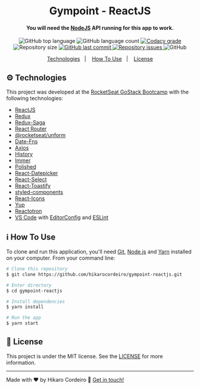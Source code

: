 <h1 align="center">
    Gympoint - ReactJS
</h1>

<h4 align="center">
  You will need the <a href="https://github.com/hikarocordeiro/gympoint-reactjs">NodeJS</a> API running for this app to work.
</h4>
<p align="center">
  <img alt="GitHub top language" src="https://img.shields.io/github/languages/top/hikarocordeiro/gympoint-reactjs.svg">

  <img alt="GitHub language count" src="https://img.shields.io/github/languages/count/hikarocordeiro/gympoint-reactjs.svg">

  <a href="https://www.codacy.com/manual/hikarocordeiro/gympoint-reactjs?utm_source=github.com&utm_medium=referral&utm_content=hikarocordeiro/gympoint-reactjs&utm_campaign=Badge_Grade_Dashboard">
    <img alt="Codacy grade" src="https://img.shields.io/codacy/grade/aca13e6221484829ad0708b4a53c128c.svg">
  </a>

  <img alt="Repository size" src="https://img.shields.io/github/repo-size/hikarocordeiro/gympoint-reactjs">
  <a href="https://github.com/hikarocordeiro/gympoint-reactjs/commits/master">
    <img alt="GitHub last commit" src="https://img.shields.io/github/last-commit/hikarocordeiro/gympoint-reactjs.svg">
  </a>

  <a href="https://github.com/hikarocordeiro/gympoint-reactjs/issues">
    <img alt="Repository issues" src="https://img.shields.io/github/issues/hikarocordeiro/gympoint-reactjs.svg">
  </a>

  <img alt="GitHub" src="https://img.shields.io/github/license/hikarocordeiro/gympoint-reactjs.svg">
</p>

<p align="center">
  <a href="#gear-technologies">Technologies</a>&nbsp;&nbsp;&nbsp;|&nbsp;&nbsp;&nbsp;
  <a href="#information_source-how-to-use">How To Use</a>&nbsp;&nbsp;&nbsp;|&nbsp;&nbsp;&nbsp;
  <a href="#memo-license">License</a>
</p>

## :gear: Technologies

This project was developed at the [RocketSeat GoStack Bootcamp](https://rocketseat.com.br/bootcamp) with the following technologies:

-  [ReactJS](https://reactjs.org/)
-  [Redux](https://redux.js.org/)
-  [Redux-Saga](https://redux-saga.js.org/)
-  [React Router](https://github.com/ReactTraining/react-router)
-  [@rocketseat/unform](https://github.com/Rocketseat/unform)
-  [Date-Fns](https://date-fns.org/)
-  [Axios](https://github.com/axios/axios)
-  [History](https://www.npmjs.com/package/history)
-  [Immer](https://github.com/immerjs/immer)
-  [Polished](https://polished.js.org/)
-  [React-Datepicker](https://github.com/Hacker0x01/react-datepicker)
-  [React-Select](https://github.com/jedwatson/react-select)
-  [React-Toastify](https://fkhadra.github.io/react-toastify/)
-  [styled-components](https://www.styled-components.com/)
-  [React-Icons](https://react-icons.netlify.com/)
-  [Yup](https://github.com/jquense/yup)
-  [Reactotron](https://infinite.red/reactotron)
-  [VS Code][vc] with [EditorConfig][vceditconfig] and [ESLint][vceslint]

## :information_source: How To Use

To clone and run this application, you'll need [Git](https://git-scm.com), [Node.js][nodejs] and [Yarn][yarn] installed on your computer. From your command line:

```bash
# Clone this repository
$ git clone https://github.com/hikarocordeiro/gympoint-reactjs.git

# Enter directory
$ cd gympoint-reactjs

# Install dependencies
$ yarn install

# Run the app
$ yarn start
```

## :memo: License
This project is under the MIT license. See the [LICENSE](https://github.com/hikarocordeiro/gympoint-reactjs/blob/master/LICENSE) for more information.

---

Made with ♥ by Hikaro Cordeiro :wave: [Get in touch!](https://www.linkedin.com/in/hikaro-cordeiro/)

[nodejs]: https://nodejs.org/
[yarn]: https://yarnpkg.com/
[vc]: https://code.visualstudio.com/
[vceditconfig]: https://marketplace.visualstudio.com/items?itemName=EditorConfig.EditorConfig
[vceslint]: https://marketplace.visualstudio.com/items?itemName=dbaeumer.vscode-eslint
